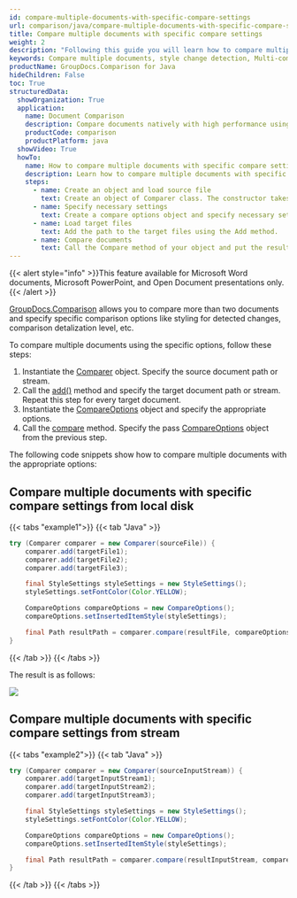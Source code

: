 ```yaml
---
id: compare-multiple-documents-with-specific-compare-settings
url: comparison/java/compare-multiple-documents-with-specific-compare-settings
title: Compare multiple documents with specific compare settings
weight: 2
description: "Following this guide you will learn how to compare multiple documents with different customizations - style detection, change comparison detalization level and more."
keywords: Compare multiple documents, style change detection, Multi-compare files
productName: GroupDocs.Comparison for Java
hideChildren: False
toc: True
structuredData:
  showOrganization: True
  application:
    name: Document Comparison
    description: Compare documents natively with high performance using Java language and GroupDocs.Comparison for Java
    productCode: comparison
    productPlatform: java
  showVideo: True
  howTo:
    name: How to compare multiple documents with specific compare settings in Java
    description: Learn how to compare multiple documents with specific compare settings in Java step by step
    steps:
      - name: Create an object and load source file
        text: Create an object of Comparer class. The constructor takes the source file path parameter. You may specify absolute or relative file path as per your requirements.
      - name: Specify necessary settings
        text: Create a compare options object and specify necessary settings.
      - name: Load target files
        text: Add the path to the target files using the Add method.
      - name: Compare documents
        text: Call the Compare method of your object and put the resulting file path parameter and the options object.
---
```


{{< alert style="info" >}}This feature available for Microsoft Word documents, Microsoft PowerPoint, and Open Document presentations only.{{< /alert >}}

[GroupDocs.Comparison](https://products.groupdocs.com/comparison/java) allows you to compare more than two documents and specify specific comparison options like styling for detected changes, comparison detalization level, etc.

To compare multiple documents using the specific options, follow these steps:

1.  Instantiate the [Comparer](https://reference.groupdocs.com/comparison/java/com.groupdocs.comparison/comparer) object. Specify the source document path or stream.
2. Call the [add()](https://reference.groupdocs.com/comparison/java/com.groupdocs.comparison/comparer/#add-java.lang.String-) method and specify the target document path or stream. Repeat this step for every target document.
3.  Instantiate the [CompareOptions](https://reference.groupdocs.com/comparison/java/com.groupdocs.comparison.options/compareoptions) object and specify the appropriate options.
4.  Call the [compare](https://reference.groupdocs.com/comparison/java/com.groupdocs.comparison/comparer/#compare-java.lang.String-com.groupdocs.comparison.options.CompareOptions-) method. Specify the pass [CompareOptions](https://reference.groupdocs.com/comparison/java/com.groupdocs.comparison.options/compareoptions) object from the previous step.

The following code snippets show how to compare multiple documents with the appropriate options:

## Compare multiple documents with specific compare settings from local disk

{{< tabs "example1">}}
{{< tab "Java" >}}
```java
try (Comparer comparer = new Comparer(sourceFile)) {
    comparer.add(targetFile1);
    comparer.add(targetFile2);
    comparer.add(targetFile3);

    final StyleSettings styleSettings = new StyleSettings();
    styleSettings.setFontColor(Color.YELLOW);

    CompareOptions compareOptions = new CompareOptions();
    compareOptions.setInsertedItemStyle(styleSettings);

    final Path resultPath = comparer.compare(resultFile, compareOptions);
}
```
{{< /tab >}}
{{< /tabs >}}

The result is as follows:

![](/comparison/java/images/compare-multiple-settings.png)

## Compare multiple documents with specific compare settings from stream

{{< tabs "example2">}}
{{< tab "Java" >}}
```java
try (Comparer comparer = new Comparer(sourceInputStream)) {
    comparer.add(targetInputStream1);
    comparer.add(targetInputStream2);
    comparer.add(targetInputStream3);

    final StyleSettings styleSettings = new StyleSettings();
    styleSettings.setFontColor(Color.YELLOW);

    CompareOptions compareOptions = new CompareOptions();
    compareOptions.setInsertedItemStyle(styleSettings);

    final Path resultPath = comparer.compare(resultInputStream, compareOptions);
}
```
{{< /tab >}}
{{< /tabs >}}
